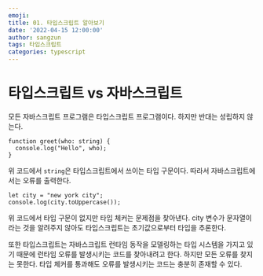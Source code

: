 ```yaml
---
emoji:
title: 01. 타입스크립트 알아보기
date: '2022-04-15 12:00:00'
author: sangzun
tags: 타입스크립트
categories: typescript
---
```


# 타입스크립트 vs 자바스크립트

모든 자바스크립트 프로그램은 타입스크립트 프로그램이다. 하지만 반대는 성립하지 않는다.

```
function greet(who: string) {
  console.log("Hello", who);
}
```

위 코드에서 `string`은 타입스크립트에서 쓰이는 타입 구문이다. 따라서 자바스크립트에서는 오류를 출력한다.

```
let city = "new york city";
console.log(city.toUppercase());
```

위 코드에서 타입 구문이 없지만 타입 체커는 문제점을 찾아낸다. city 변수가 문자열이라는 것을 알려주지 않아도 타입스크립트는 초기값으로부터 타입을 추론한다.

또한 타입스크립트는 자바스크립트 런타임 동작을 모델링하는 타입 시스템을 가지고 있기 때문에 런타임 오류를 발생시키는 코드를 찾아내려고 한다. 하지만 모든 오류를 찾지는 못한다. 타입 체커를 통과해도 오류를 발생시키는 코드는 충분히 존재할 수 있다.
